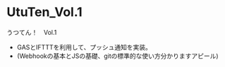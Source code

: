 # UtuTen_Vol.1
うつてん！　Vol.1  
 * GASとIFTTTを利用して、プッシュ通知を実装。  
 * (Webhookの基本とJSの基礎、gitの標準的な使い方分かりますアピール)
